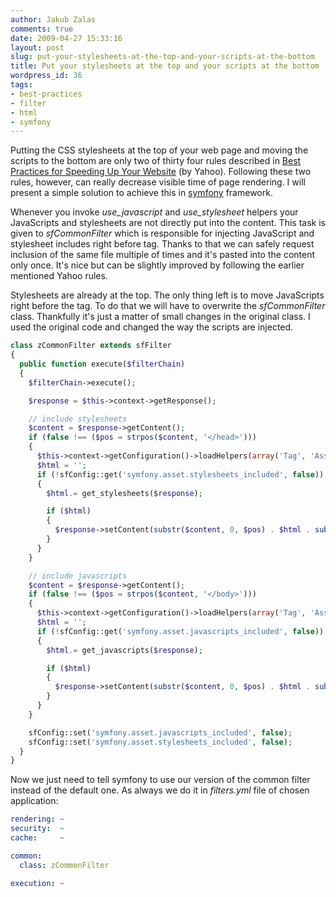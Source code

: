```yaml
---
author: Jakub Zalas
comments: true
date: 2009-04-27 15:33:16
layout: post
slug: put-your-stylesheets-at-the-top-and-your-scripts-at-the-bottom
title: Put your stylesheets at the top and your scripts at the bottom
wordpress_id: 36
tags:
- best-practices
- filter
- html
- symfony
---
```


Putting the CSS stylesheets at the top of your web page and moving the scripts
to the bottom are only two of thirty four rules described in
[Best Practices for Speeding Up Your Website](http://developer.yahoo.com/performance/rules.html)
(by Yahoo).
Following these two rules, however, can really decrease visible time of page
rendering. I will present a simple solution to achieve this in
[symfony](http://www.symfony-project.org/) framework.

Whenever you invoke *use_javascript* and *use_stylesheet* helpers your
JavaScripts and stylesheets are not directly put into the content. This task is
given to *sfCommonFilter* which is responsible for injecting JavaScript and
stylesheet includes right before *</head>* tag. Thanks to that we can safely
request inclusion of the same file multiple of times and it's pasted into the
content only once. It's nice but can be slightly improved by following the
earlier mentioned Yahoo rules.

Stylesheets are already at the top. The only thing left is to move JavaScripts
right before the *</body>* tag.  To do that we will have to overwrite the
*sfCommonFilter* class. Thankfully it's just a matter of small changes in the
original class. I used the original code and changed the way the scripts are
injected.

```php
class zCommonFilter extends sfFilter
{
  public function execute($filterChain)
  {
    $filterChain->execute();

    $response = $this->context->getResponse();

    // include stylesheets
    $content = $response->getContent();
    if (false !== ($pos = strpos($content, '</head>')))
    {
      $this->context->getConfiguration()->loadHelpers(array('Tag', 'Asset'));
      $html = '';
      if (!sfConfig::get('symfony.asset.stylesheets_included', false))
      {
        $html.= get_stylesheets($response);

        if ($html)
        {
          $response->setContent(substr($content, 0, $pos) . $html . substr($content, $pos));
        }
      }
    }

    // include javascripts
    $content = $response->getContent();
    if (false !== ($pos = strpos($content, '</body>')))
    {
      $this->context->getConfiguration()->loadHelpers(array('Tag', 'Asset'));
      $html = '';
      if (!sfConfig::get('symfony.asset.javascripts_included', false))
      {
        $html.= get_javascripts($response);

        if ($html)
        {
          $response->setContent(substr($content, 0, $pos) . $html . substr($content, $pos));
        }
      }
    }

    sfConfig::set('symfony.asset.javascripts_included', false);
    sfConfig::set('symfony.asset.stylesheets_included', false);
  }
}
```

Now we just need to tell symfony to use our version of the common filter instead
of the default one. As always we do it in _filters.yml_ file of chosen
application:

```yaml
rendering: ~
security:  ~
cache:     ~

common:
  class: zCommonFilter

execution: ~
```
